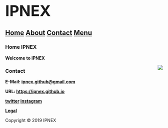 <link rel="shortcut icon" href="/IPNEX favicon.ico">

<p><b><font size="7">IPNEX</font></b></p>

## <a href="https://ipnex.github.io/">Home</a>  <a href="https://ipnex.github.io/about">About</a>  <a href="https://ipnex.github.io/contact">Contact</a>  <a href="https://ipnex.github.io/menu">Menu</a>

### Home IPNEX

<p><strong>Welcome to IPNEX</strong></p>

<img src="https://ipnex.github.io/Ben Wolf 320.jpg" align="right" />

<h3 id="contact">Contact</h3>
<p><strong>E-Mail: <a href="https://ipnex.github@gmail.com">ipnex.github@gmail.com</a></strong></p>

<p><strong>URL: <a href="https://ipnex.github.io">https://ipnex.github.io</a></strong></p>

<p><strong><a href="https://twitter.com/ipnex">twitter</a>  <a href="https://www.instagram.com/ipnex">instagram</a></strong></p>

<p><strong><a href="https://ipnex.github.io/legal">Legal</a></strong></p>

<p>Copyright © 2019 IPNEX</p>
